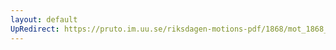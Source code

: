 ```yaml
---
layout: default
UpRedirect: https://pruto.im.uu.se/riksdagen-motions-pdf/1868/mot_1868__ak__128.pdf
---
```

